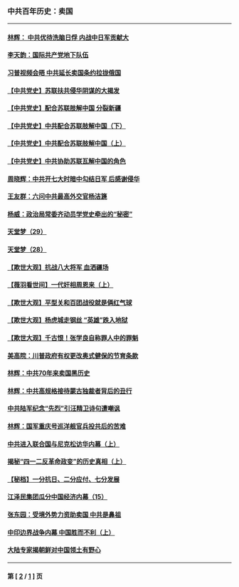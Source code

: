 ### 中共百年历史：卖国
---
#### [林辉： 中共优待洗脑日俘 内战中日军贡献大](../../pages/nf1176117/n13624644.md?02060430) 
#### [李天韵：国际共产党地下队伍](../../pages/nf1176117/n13611808.md?02060430) 
#### [习普视频会晤 中共延长卖国条约拉拢俄国](../../pages/nf1176117/n13060971.md?02060430) 
#### [【中共党史】苏联扶共侵华阴谋的大揭发](../../pages/nf1176117/n13056050.md?02060430) 
#### [【中共党史】配合苏联肢解中国 分裂新疆](../../pages/nf1176117/n13040700.md?02060430) 
#### [【中共党史】中共配合苏联肢解中国（下）](../../pages/nf1176117/n13035660.md?02060430) 
#### [【中共党史】中共配合苏联肢解中国（上）](../../pages/nf1176117/n13030262.md?02060430) 
#### [【中共党史】中共协助苏联瓦解中国的角色](../../pages/nf1176117/n13018109.md?02060430) 
#### [周晓辉：中共开七大时暗中勾结日军 后感谢侵华](../../pages/nf1176117/n12921960.md?02060430) 
#### [王友群：六问中共最高外交官杨洁篪](../../pages/nf1176117/n12836495.md?02060430) 
#### [杨威：政治局常委齐动员学党史牵出的“秘密”](../../pages/nf1176117/n12764642.md?02060430) 
#### [天堂梦（29）](../../pages/nf1176117/n12408465.md?02060430) 
#### [天堂梦（28）](../../pages/nf1176117/n12408309.md?02060430) 
#### [【欺世大观】抗战八大将军 血洒疆场](../../pages/nf1176117/n12357044.md?02060430) 
#### [【薇羽看世间】一代奸相周恩来（上）](../../pages/nf1176117/n12401109.md?02060430) 
#### [【欺世大观】平型关和百团战役就是俩红气球](../../pages/nf1176117/n12359157.md?02060430) 
#### [【欺世大观】杨虎城走钢丝 “英雄”跌入地狱](../../pages/nf1176117/n12358840.md?02060430) 
#### [【欺世大观】千古恨！张学良自称罪人中的罪魁](../../pages/nf1176117/n12358629.md?02060430) 
#### [美高院：川普政府有权更改奥式健保的节育条款](../../pages/nf1176117/n12242171.md?02060430) 
#### [林辉：中共70年来卖国黑历史](../../pages/nf1176117/n11552181.md?02060430) 
#### [林辉：中共高规格接待蒙古独裁者背后的丑行](../../pages/nf1176117/n11225005.md?02060430) 
#### [中共陆军纪念“先烈”引汪精卫诗句遭嘲讽](../../pages/nf1176117/n11153345.md?02060430) 
#### [林辉：国军重庆号巡洋舰官兵投共后的苦难](../../pages/nf1176117/n10997801.md?02060430) 
#### [中共进入联合国与尼克松访华内幕（上）](../../pages/nf1176117/n10138788.md?02060430) 
#### [揭秘“四一二反革命政变”的历史真相（上）](../../pages/nf1176117/n9996650.md?02060430) 
#### [【秘档】一分抗日、二分应付、七分发展](../../pages/nf1176117/n9331484.md?02060430) 
#### [江泽民集团瓜分中国经济内幕（15）](../../pages/nf1176117/n9268584.md?02060430) 
#### [张东园：受境外势力资助卖国 中共是鼻祖](../../pages/nf1176117/n9272480.md?02060430) 
#### [中印边界战争内幕 中国胜而不利（上）](../../pages/nf1176117/n9252458.md?02060430) 
#### [大陆专家揭朝鲜对中国领土有野心](../../pages/nf1176117/n9074056.md?02060430) 

---
#### 第 [ [2](./2.md?02060430) / [1](./1.md?02060430) ] 页
